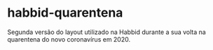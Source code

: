 # habbid-quarentena
Segunda versão do layout utilizado na Habbid durante a sua volta na quarentena do novo coronavírus em 2020.
